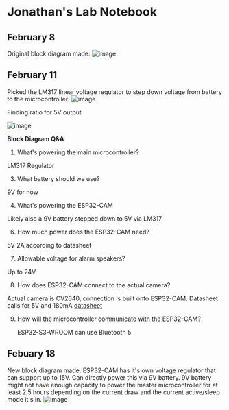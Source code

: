 # Jonathan's Lab Notebook
## February 8
Original block diagram made:
![image](https://github.com/jclee297/ECE445/assets/168769106/88b3398b-493f-4612-a793-c4dcb57c4d92)
## February 11
Picked the LM317 linear voltage regulator to step down voltage from battery to the microcontroller:
![image](https://github.com/jclee297/ECE445/assets/168769106/04a657f4-92a1-4701-b7c5-f45326d278e3)

Finding ratio for 5V output

![image](https://github.com/jclee297/ECE445/assets/168769106/1bde5c05-7cba-4909-b877-385e34f86db3)

**Block Diagram Q&A**

1. What's powering the main microcontroller?

  LM317 Regulator

3. What battery should we use?

  9V for now

4. What's powering the ESP32-CAM

  Likely also a 9V battery stepped down to 5V via LM317

6. How much power does the ESP32-CAM need?

  5V 2A according to datasheet

7. Allowable voltage for alarm speakers?

  Up to 24V

8. How does ESP32-CAM connect to the actual camera?

  Actual camera is OV2640, connection is built onto ESP32-CAM. Datasheet calls for 5V and 180mA
  [datasheet](https://www.handsontec.com/dataspecs/module/ESP32-CAM.pdf)

9. How will the microcontroller communicate with the ESP32-CAM?

    ESP32-S3-WROOM can use Bluetooth 5


## Febuary 18

New block diagram made. ESP32-CAM has it's own voltage regulator that can support up to 15V. Can directly power this via 9V battery. 9V battery might not have enough capacity to power the master microcontroller for at least 2.5 hours depending on the current draw and the current active/sleep mode it's in.
![image](https://github.com/jclee297/ECE445/assets/168769106/5b1b83f7-e3a7-4813-b9d7-4b39ea65a511)

